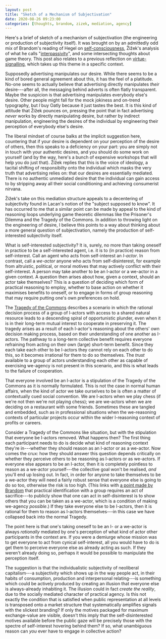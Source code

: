 ```yaml
---
layout: post
title: "Sketch of a Mechanism of Subjectivation"
date: 2020-08-26 09:23:00
categories: [thoughts, brandom, zizek, mediation, agency]
---
```


Here's a brief of sketch of a mechanism of subjectivation (the engineering or production of subjectivity itself). It was brought on by an admittedly odd mix of Brandom's reading of Hegel on [self-consciousness]({{site.baseurl}}/2020/07/31/brandom-recognition.html), Žižek's analysis of what he calls "[interpassivity]({{site.baseurl}}/assets/pdf/zizek-interpassive.pdf)", and some intersecting thoughts about game theory. This post also relates to a previous reflection on [virtue-signalling]({{site.baseurl}}/2020/06/10/virtue-signalling.html), which takes up this theme in a specific context.

<!--more-->

Supposedly advertising manipulates our desire. While there seems to be a kind of bored general agreement about this, it has the feel of a platitude. No-one seems to actually believe that advertising directly manipulates _their_ desire---after all, the messaging behind adverts is often flatly transparent. Maybe the suspicion is that advertising manipulates everybody else's desire. Other people might fall for the mock jokiness and on-trend typography, but _I_ buy Oatly because it just tastes the best. It is this kind of attitude that Žižek pounces on, pressing the point that in fact advertising _never_ works by directly manipulating desire, but rather by indirect manipulation, engineering the desires of the individual by engineering their perception of everybody else's desire.

The liberal mindset of course balks at the implicit suggestion here, countering that if your desire is dependent on your perception of the desire of others, then this speaks to a deficiency on your part: you are simply not in touch with your authentic desires, and you should do some work on yourself (and by the way, here's a bunch of expensive workshops that will help you do just that). Žižek replies that this is the voice of ideology, a tacital shifting of responsibilty onto the individual which masks the very truth that advertising relies on: that our desires are essentially mediated. There is no authentic unmediated desire that the individual can gain access to by stripping away all their social conditioning and achieving consumerist nirvana.

Žižek's take on this mediation structure appeals to a decentering of subjectivity found in Lacan's notion of the "subject supposed to know". It has occurred to me that a similar point can be made by appeal to the kind of reasoning loops underlying game theoretic dilemmas like the Prisoner's Dilemma and the Tragedy of the Commons. In addition to throwing light on the engineering of desire, I believe this points to a way about thinking about a more general question of subjectivation, namely the production of self-interested subjectivity itself.

What is self-interested subjectivity? It is, surely, no more than taking oneself in practice to be a self-interested agent, i.e. it is to (in practice) reason from self-interest. Call an agent who acts from self-interest an _I-actor_. In contrast, call a _we-actor_ anyone who acts from self-disinterest, for example from altruistic, political, or moral motives that may actively conflict with their self-interest. A person may take another to be an I-actor or a we-actor in a given context. A question then arises about how, given a context, should an actor take themselves? This is a question of deciding which form of practical reasoning to employ, whether to base action on whether it maximises benefits to oneself, or to engage in forms of group reasoning that may require putting one's own preferences on hold.

The [Tragedy of the Commons](https://en.wikipedia.org/wiki/Tragedy_of_the_commons#:~:text=The%20tragedy%20of%20the%20commons,resource%20through%20their%20collective%20action.) describes a scenario in which the rational decision process of a group of I-actors with access to a shared natural resource leads to a descending spiral of opportunistic plunder, even when it is in their long-term mutual interest to cooperate in preserving it. The tragedy arises as a result of each I-actor's reasoning about the others' own decision making process, based on their understanding of one another as I-actors. The pathway to a long-term collective benefit requires everyone refraining from acting on their own (large) short-term benefit. Since they each take each other to be I-actors they cannot rely on each other to do this, so it becomes irrational for them to do so themselves. The _trust_ available to a group of actors understanding each other as capable of exercising we-agency is not present in this scenario, and this is what leads to the failure of cooperation.

That everyone involved be an I-actor is a stipulation of the Tragedy of the Commons as it is normally formulated. This is not the case in normal human affairs, when the kind of actor we take ourselves to be is often a matter of contextually cued social convention. We are I-actors when we play chess (if we're not then we're not playing chess); we are we-actors when we are deciding on a restaurant with some friends. Sometimes these are tangled and embedded, such as in professional situations when the we-reasoning contexts of particular projects occur within the wider I-reasoning context of profits or careers.

Consider a Tragedy of the Commons like situation, but with the stipulation that everyone be I-actors removed. What happens then? The first thing each participant needs to do is decide what kind of reasoning context they're in---whether they should reason as an I-actor or as a we-actor. Now comes the crux: how they should answer this question depends critically on whether they perceive others to be reasoning as I-actors or as we-actors. If everyone else appears to be an I-actor, then it is completely pointless to reason as a we-actor yourself---the collective goal won't be realised, _and_ you'll end up losing out. In fact, in order for anyone to take themselves to be a we-actor they will need a fairly robust sense that everyone else is going to do so too, otherwise the risk is too high. (This links with [a point made by Brandom]({{site.baseurl}}/2020/07/30/brandom-identity.html) that practical identification with a group requires an act of sacrifice---to publicly show that one can act in self-disinterest is to show others that you can be taken as a we-actor, which is a condition of making we-agency _possible_.) If they take everyone else to be I-actors, then it is rational for them to reason as I-actors themselves---in this case we have collapsed back into the normal Tragedy.

The point here is that one's taking oneself to be an I- or a we-actor is always _rationally_ mediated by one's perception of what kind of actor other participants in the context are. If you were a demiurge whose mission was to get everyone to act from cynical self-interest, all you would have to do is get them to perceive everyone else as already acting as such. If they weren't already doing so, perhaps it would be possible to manipulate the perception itself.

The suggestion is that the individualistic subjectivity of neoliberal capitalism---a subjectivity which shows up in the way people act, in their habits of consumption, production and interpersonal relating---is something which could be actively produced by creating an illusion that everyone else is always-already  inhabiting it. The illusion could in fact _create the reality_, due to the socially mediated character of practical agency. Is this not exactly the condition that is satisfied when public representation at all levels is transposed onto a market structure that systematically amplifies signals with the slickest branding? If only the motives packaged for maximum exchange-value are visible, doesn't this imply that the self-disinterested motives available before the public gaze will be precisely those with  the spectre of self-interest hovering behind them? If so, what unambiguous reason can _you_ ever have to engage in collective action?

